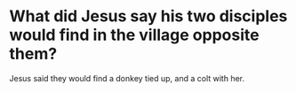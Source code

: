 # What did Jesus say his two disciples would find in the village opposite them?

Jesus said they would find a donkey tied up, and a colt with her.
